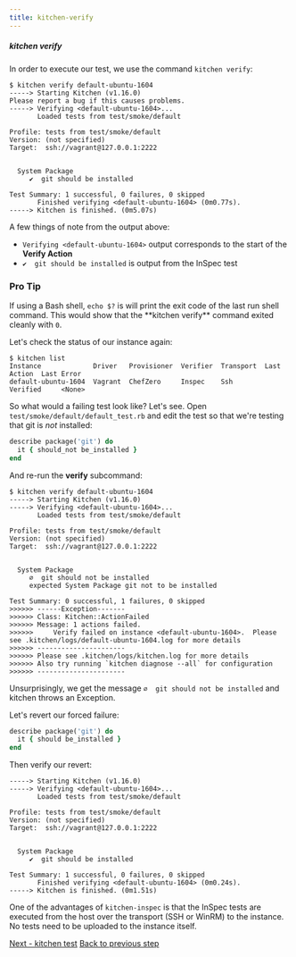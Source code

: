 ```yaml
---
title: kitchen-verify
---
```


##### kitchen verify

In order to execute our test, we use the command `kitchen verify`:

~~~
$ kitchen verify default-ubuntu-1604
-----> Starting Kitchen (v1.16.0)
Please report a bug if this causes problems.
-----> Verifying <default-ubuntu-1604>...
       Loaded tests from test/smoke/default

Profile: tests from test/smoke/default
Version: (not specified)
Target:  ssh://vagrant@127.0.0.1:2222


  System Package
     ✔  git should be installed

Test Summary: 1 successful, 0 failures, 0 skipped
       Finished verifying <default-ubuntu-1604> (0m0.77s).
-----> Kitchen is finished. (0m5.07s)
~~~

A few things of note from the output above:

* `Verifying <default-ubuntu-1604>` output corresponds to the start of the **Verify Action**
* `✔  git should be installed` is output from the InSpec test


<div class="callout">
<h3 class="callout--title">Pro Tip</h3>
If using a Bash shell, <code>echo $?</code> is will print the exit code of the last run shell command. This would show that the **kitchen verify** command exited cleanly with <code>0</code>.
</div>

Let's check the status of our instance again:

~~~
$ kitchen list
Instance             Driver   Provisioner  Verifier  Transport  Last Action  Last Error
default-ubuntu-1604  Vagrant  ChefZero     Inspec    Ssh        Verified     <None>
~~~

So what would a failing test look like? Let's see. Open `test/smoke/default/default_test.rb` and edit the test so that we're testing that git is _not_ installed:

~~~ruby
describe package('git') do
  it { should_not be_installed }
end
~~~

And re-run the **verify** subcommand:

~~~
$ kitchen verify default-ubuntu-1604
-----> Starting Kitchen (v1.16.0)
-----> Verifying <default-ubuntu-1604>...
       Loaded tests from test/smoke/default

Profile: tests from test/smoke/default
Version: (not specified)
Target:  ssh://vagrant@127.0.0.1:2222


  System Package
     ∅  git should not be installed
     expected System Package git not to be installed

Test Summary: 0 successful, 1 failures, 0 skipped
>>>>>> ------Exception-------
>>>>>> Class: Kitchen::ActionFailed
>>>>>> Message: 1 actions failed.
>>>>>>     Verify failed on instance <default-ubuntu-1604>.  Please see .kitchen/logs/default-ubuntu-1604.log for more details
>>>>>> ----------------------
>>>>>> Please see .kitchen/logs/kitchen.log for more details
>>>>>> Also try running `kitchen diagnose --all` for configuration
>>>>>> ----------------------
~~~

Unsurprisingly, we get the message `∅  git should not be installed` and kitchen throws an Exception.

Let's revert our forced failure:

~~~ruby
describe package('git') do
  it { should be_installed }
end
~~~

Then verify our revert:

~~~
-----> Starting Kitchen (v1.16.0)
-----> Verifying <default-ubuntu-1604>...
       Loaded tests from test/smoke/default

Profile: tests from test/smoke/default
Version: (not specified)
Target:  ssh://vagrant@127.0.0.1:2222


  System Package
     ✔  git should be installed

Test Summary: 1 successful, 0 failures, 0 skipped
       Finished verifying <default-ubuntu-1604> (0m0.24s).
-----> Kitchen is finished. (0m1.51s)
~~~

One of the advantages of `kitchen-inspec` is that the InSpec tests are executed from the host over the transport (SSH or WinRM) to the instance. No tests need to be uploaded to the instance itself.

<div class="sidebar--footer">
<a class="button primary-cta" href="/docs/getting-started/running-test">Next - kitchen test</a>
<a class="sidebar--footer--back" href="/docs/getting-started/writing-test">Back to previous step</a>
</div>

